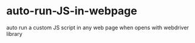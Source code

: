 # auto-run-JS-in-webpage
auto run a custom JS script in any web page when opens with webdriver library

